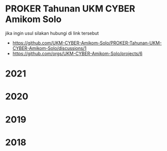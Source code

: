 # PROKER Tahunan UKM CYBER Amikom Solo
jika ingin usul silakan hubungi di link tersebut
- https://github.com/UKM-CYBER-Amikom-Solo/PROKER-Tahunan-UKM-CYBER-Amikom-Solo/discussions/1
- https://github.com/orgs/UKM-CYBER-Amikom-Solo/projects/6

# 2021
# 2020
# 2019
# 2018
